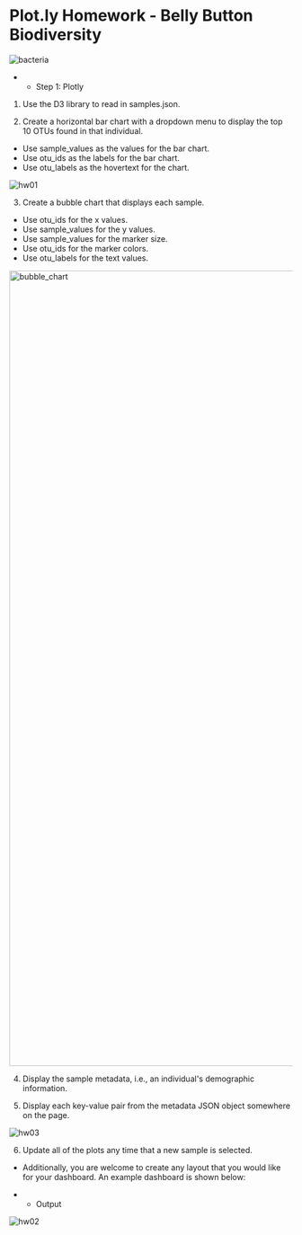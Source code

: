 # Plot.ly Homework - Belly Button Biodiversity
![bacteria](https://user-images.githubusercontent.com/74845016/115813316-912eb780-a3b8-11eb-8d4f-7618eb4660a9.jpg)

* * Step 1: Plotly 

1. Use the D3 library to read in samples.json.

2. Create a horizontal bar chart with a dropdown menu to display the top 10 OTUs found in that individual.

*  Use sample_values as the values for the bar chart.
*  Use otu_ids as the labels for the bar chart.
*  Use otu_labels as the hovertext for the chart.

![hw01](https://user-images.githubusercontent.com/74845016/115813374-a99ed200-a3b8-11eb-981c-cc37a33b19c3.png)


3. Create a bubble chart that displays each sample.

*  Use otu_ids for the x values.
*  Use sample_values for the y values.
*  Use sample_values for the marker size.
*  Use otu_ids for the marker colors.
*  Use otu_labels for the text values.

<img width="1416" alt="bubble_chart" src="https://user-images.githubusercontent.com/74845016/115813543-f71b3f00-a3b8-11eb-9f5c-29e0cf6a60ff.png">


4. Display the sample metadata, i.e., an individual's demographic information.

5. Display each key-value pair from the metadata JSON object somewhere on the page.

![hw03](https://user-images.githubusercontent.com/74845016/115813608-131ee080-a3b9-11eb-8f25-78ce42c6a07b.png)


6. Update all of the plots any time that a new sample is selected.

*  Additionally, you are welcome to create any layout that you would like for your dashboard. An example dashboard is shown below:

* * Output

![hw02](https://user-images.githubusercontent.com/74845016/115813713-48c3c980-a3b9-11eb-94c7-c966788a236c.png)

